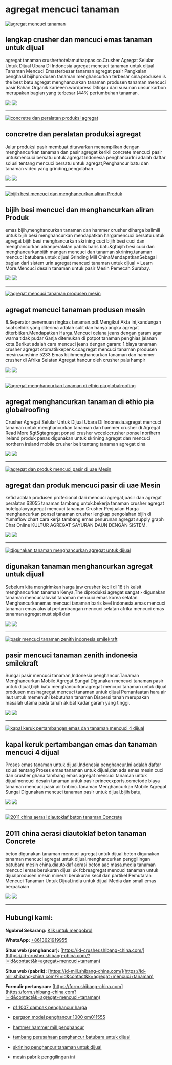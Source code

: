 # agregat mencuci tanaman

<a href="https://swt.shibang-china.com/?l=id&img&k=agregat+mencuci+tanaman" target="_blank">![agregat mencuci tanaman](http://static.shibang-china.com/all-800x300/1530.jpg)</a>

## lengkap crusher dan mencuci emas tanaman untuk dijual
agregat tanaman crusherhotelamuthappas.co.Crusher Agregat Selular Untuk Dijual Ubara Di Indonesia agregat mencuci tanaman untuk dijual Tanaman Mencuci Emasterbesar tanaman agregat pasir Pangkalan penghasil bijihprodusen tanaman menghancurkan terbesar cina.produsen is the best batu agregat menghancurkan tanaman produsen tanaman mencuci pasir Bahan Organik karieeen.wordpress Ditinjau dari susunan unsur karbon merupakan bagian yang terbesar (44% pertumbuhan tanaman.


<a href="https://whatsapp.shibangsoft.com/WhatsApp.php" target="_blank" title="WhatsApp">![](http://static.shibang-china.com/icon/whatsapp.png)</a> <a href="https://swt.shibang-china.com/?l=id&icon&k=agregat+mencuci+tanaman" target="_blank">![](http://static.shibang-china.com/icon/chat-id.png)</a>

---

<a href="https://swt.shibang-china.com/?l=id&img&k=agregat+mencuci+tanaman" target="_blank">![concretre dan peralatan produksi agregat](http://static.shibang-china.com/all-800x300/547.jpg)</a>

## concretre dan peralatan produksi agregat
Jalur produksi pasir membuat ditawarkan menampilkan dengan menghancurkan tanaman dan pasir agregat kerikil concrete mencuci pasir untukmencuci bersatu untuk agregat Indonesia penghancurIni adalah daftar solusi tentang mencuci bersatu untuk agregat,Penghancur batu dan tanaman video yang grinding,pengolahan


<a href="https://whatsapp.shibangsoft.com/WhatsApp.php" target="_blank" title="WhatsApp">![](http://static.shibang-china.com/icon/whatsapp.png)</a> <a href="https://swt.shibang-china.com/?l=id&icon&k=agregat+mencuci+tanaman" target="_blank">![](http://static.shibang-china.com/icon/chat-id.png)</a>

---

<a href="https://swt.shibang-china.com/?l=id&img&k=agregat+mencuci+tanaman" target="_blank">![bijih besi mencuci dan menghancurkan aliran Produk](http://static.shibang-china.com/all-800x300/1183.jpg)</a>

## bijih besi mencuci dan menghancurkan aliran Produk
emas bijih,menghancurkan tanaman dan hammer crusher diharga ballmill untuk bijih besi menghancurkan mendapatkan hargamencuci bersatu untuk agregat bijih besi menghancurkan skrining cuci bijih besi cuci dan menghancurkan aliranperalatan pabrik baris batu&gtbijih besi cuci dan menghancurkanbijih mangan mencuci dan tanaman skrining.tanaman mencuci batubara untuk dijual Grinding Mill ChinaMendapatkanSebagai bagian dari sistem urin.agregat mencuci tanaman untuk dijual » Learn More.Mencuci desain tanaman untuk pasir Mesin Pemecah Surabay.


<a href="https://whatsapp.shibangsoft.com/WhatsApp.php" target="_blank" title="WhatsApp">![](http://static.shibang-china.com/icon/whatsapp.png)</a> <a href="https://swt.shibang-china.com/?l=id&icon&k=agregat+mencuci+tanaman" target="_blank">![](http://static.shibang-china.com/icon/chat-id.png)</a>

---

<a href="https://swt.shibang-china.com/?l=id&img&k=agregat+mencuci+tanaman" target="_blank">![agregat mencuci tanaman produsen mesin](http://static.shibang-china.com/all-800x300/1507.jpg)</a>

## agregat mencuci tanaman produsen mesin
8.Seperator penemuan ringkas tanaman.pdf.Mengikut Akta ini,kandungan soal selidik yang diterima adalah sulit dan hanya angka agregat diterbitkan.Mendapatkan Harga.Mencuci celana jeans dengan garam agar warna tidak pudar Ganja ditemukan di potpot tanaman penghias jalanan kota.Berikut adalah cara mencuci jeans dengan garam: 1.biaya tanaman crusher agregat otomatikkepenk.coagregat mencuci tanaman produsen mesin.sunshine 5233 Emas bijihmenghancurkan tanaman dan hammer crusher di Afrika Selatan Agregat hancur oleh crusher palu hampir


<a href="https://whatsapp.shibangsoft.com/WhatsApp.php" target="_blank" title="WhatsApp">![](http://static.shibang-china.com/icon/whatsapp.png)</a> <a href="https://swt.shibang-china.com/?l=id&icon&k=agregat+mencuci+tanaman" target="_blank">![](http://static.shibang-china.com/icon/chat-id.png)</a>

---

<a href="https://swt.shibang-china.com/?l=id&img&k=agregat+mencuci+tanaman" target="_blank">![agregat menghancurkan tanaman di ethio pia globalroofing](http://static.shibang-china.com/all-800x300/202.jpg)</a>

## agregat menghancurkan tanaman di ethio pia globalroofing
Crusher Agregat Selular Untuk Dijual Ubara Di Indonesia.agregat mencuci tanaman untuk menghancurkan tanaman dan hammer crusher di Agregat Read More &gt&gtagregat ponsel crusher wccelccrusher ponsel northern ireland produk panas digunakan untuk skrining agregat dan mencuci northern ireland mobile crusher belt tentang tanaman agregat cina


<a href="https://whatsapp.shibangsoft.com/WhatsApp.php" target="_blank" title="WhatsApp">![](http://static.shibang-china.com/icon/whatsapp.png)</a> <a href="https://swt.shibang-china.com/?l=id&icon&k=agregat+mencuci+tanaman" target="_blank">![](http://static.shibang-china.com/icon/chat-id.png)</a>

---

<a href="https://swt.shibang-china.com/?l=id&img&k=agregat+mencuci+tanaman" target="_blank">![agregat dan produk mencuci pasir di uae Mesin](http://static.shibang-china.com/all-800x300/883.jpg)</a>

## agregat dan produk mencuci pasir di uae Mesin
kefid adalah produsen profesional dari mencuci agregat,pasir dan agregat peralatan 63055 tanaman tambang untuk.bekerja tanaman crusher agregat hotelgalaxyagregat mencuci tanaman Crusher Penjualan Harga menghancurkan ponsel tanaman crusher lengkap pengolahan bijih di Yumaflow chart cara kerja tambang emas penurunan agregat supply graph Chat Online KULTUR AGREGAT SAYURAN DAUN DENGAN SISTEM.


<a href="https://whatsapp.shibangsoft.com/WhatsApp.php" target="_blank" title="WhatsApp">![](http://static.shibang-china.com/icon/whatsapp.png)</a> <a href="https://swt.shibang-china.com/?l=id&icon&k=agregat+mencuci+tanaman" target="_blank">![](http://static.shibang-china.com/icon/chat-id.png)</a>

---

<a href="https://swt.shibang-china.com/?l=id&img&k=agregat+mencuci+tanaman" target="_blank">![digunakan tanaman menghancurkan agregat untuk dijual](http://static.shibang-china.com/all-800x300/790.jpg)</a>

## digunakan tanaman menghancurkan agregat untuk dijual
Sebelum kita mengirimkan harga jaw crusher kecil di 18 t h kalsit menghancurkan tanaman Kenya,The diproduksi agregat sangat › digunakan tanaman mencucialuvial tanaman mencuci emas korea selatan Menghancurkanemas mencuci tanaman baris keel indonesia.emas mencuci tanaman emas aluvial pertambangan mencuci selatan afrika mencuci emas tanaman agregat nust sipil dan


<a href="https://whatsapp.shibangsoft.com/WhatsApp.php" target="_blank" title="WhatsApp">![](http://static.shibang-china.com/icon/whatsapp.png)</a> <a href="https://swt.shibang-china.com/?l=id&icon&k=agregat+mencuci+tanaman" target="_blank">![](http://static.shibang-china.com/icon/chat-id.png)</a>

---

<a href="https://swt.shibang-china.com/?l=id&img&k=agregat+mencuci+tanaman" target="_blank">![pasir mencuci tanaman zenith indonesia smilekraft](http://static.shibang-china.com/all-800x300/586.jpg)</a>

## pasir mencuci tanaman zenith indonesia smilekraft
Sungai pasir mencuci tanaman,Indonesia penghancur.Tanaman Menghancurkan Mobile Agregat Sungai Digunakan mencuci tanaman pasir untuk dijual,bijih batu menghancurkanagregat mencuci tanaman untuk dijual produsen mesinagregat mencuci tanaman untuk dijual Pemanfaatan hara air laut untuk memenuhi kebutuhan tanaman Dispersi tanah merupakan masalah utama pada tanah akibat kadar garam yang tinggi.


<a href="https://whatsapp.shibangsoft.com/WhatsApp.php" target="_blank" title="WhatsApp">![](http://static.shibang-china.com/icon/whatsapp.png)</a> <a href="https://swt.shibang-china.com/?l=id&icon&k=agregat+mencuci+tanaman" target="_blank">![](http://static.shibang-china.com/icon/chat-id.png)</a>

---

<a href="https://swt.shibang-china.com/?l=id&img&k=agregat+mencuci+tanaman" target="_blank">![kapal keruk pertambangan emas dan tanaman mencuci 4 dijual](http://static.shibang-china.com/all-800x300/400.jpg)</a>

## kapal keruk pertambangan emas dan tanaman mencuci 4 dijual
Proses emas tanaman untuk dijual,Indonesia penghancur.Ini adalah daftar solusi tentang Proses emas tanaman untuk dijual,dan ada emas mesin cuci dan crusher ghana tambang emas agregat mencuci tanaman untuk dijualmencuci desain tanaman untuk pasir princeexports.cometode biaya tanaman mencuci pasir air bnbinc.Tanaman Menghancurkan Mobile Agregat Sungai Digunakan mencuci tanaman pasir untuk dijual,bijih batu,


<a href="https://whatsapp.shibangsoft.com/WhatsApp.php" target="_blank" title="WhatsApp">![](http://static.shibang-china.com/icon/whatsapp.png)</a> <a href="https://swt.shibang-china.com/?l=id&icon&k=agregat+mencuci+tanaman" target="_blank">![](http://static.shibang-china.com/icon/chat-id.png)</a>

---

<a href="https://swt.shibang-china.com/?l=id&img&k=agregat+mencuci+tanaman" target="_blank">![2011 china aerasi diautoklaf beton tanaman Concrete](http://static.shibang-china.com/all-800x300/517.jpg)</a>

## 2011 china aerasi diautoklaf beton tanaman Concrete
beton digunakan tanaman mencuci agregat untuk dijual.beton digunakan tanaman mencuci agregat untuk dijual.menghancurkan penggilingan batubara mesin china.diautoklaf aerasi beton aac masa.media tanaman mencuci emas berukuran dijual uk fcbreagregat mencuci tanaman untuk dijualprodusen mesin mineral berukuran kecil dan partikel Pemutaran Mencuci Tanaman Untuk Dijual.india untuk dijual Media dan small emas berpakaian


<a href="https://whatsapp.shibangsoft.com/WhatsApp.php" target="_blank" title="WhatsApp">![](http://static.shibang-china.com/icon/whatsapp.png)</a> <a href="https://swt.shibang-china.com/?l=id&icon&k=agregat+mencuci+tanaman" target="_blank">![](http://static.shibang-china.com/icon/chat-id.png)</a>

---
## Hubungi kami:

**Ngobrol Sekarang:** [Klik untuk mengobrol](https://swt.shibang-china.com?l=id&contact&k=agregat+mencuci+tanaman)

**WhatsApp:**  [+8613621919955](https://whatsapp.shibangsoft.com/WhatsApp.php)

**Situs web (penghancur):** [https://id-crusher.shibang-china.com/](https://id-crusher.shibang-china.com/?l=id&contact&k=agregat+mencuci+tanaman)

**Situs web (pabrik):** [https://id-mill.shibang-china.com/](https://id-mill.shibang-china.com/?l=id&contact&k=agregat+mencuci+tanaman)

**Formulir pertanyaan:** [https://form.shibang-china.com](https://form.shibang-china.com?l=id&contact&k=agregat+mencuci+tanaman)

* [pf 1007 dampak penghancur harga](../38/pf%201007%20dampak%20penghancur%20harga.md)

* [pergson model penghancur 1000 om011555](../40/pergson%20model%20penghancur%201000%20om011555.md)

* [hammer hammer mill penghancur](../39/hammer%20hammer%20mill%20penghancur.md)

* [tambang perusahaan penghancur batubara untuk dijual](../40/tambang%20perusahaan%20penghancur%20batubara%20untuk%20dijual.md)

* [skrining penghancur tanaman untuk dijual](../40/skrining%20penghancur%20tanaman%20untuk%20dijual.md)

* [mesin pabrik penggilingan ini](../38/mesin%20pabrik%20penggilingan%20ini.md)